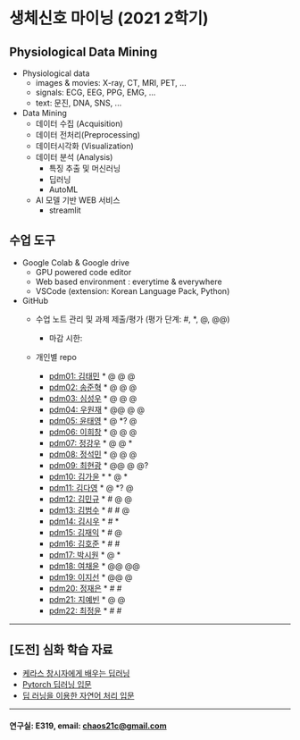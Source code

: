 # 생체신호 마이닝 (2021 2학기)

## Physiological Data Mining
* Physiological data
  - images & movies: X-ray, CT, MRI, PET, ...
  - signals: ECG, EEG, PPG, EMG, ...
  - text: 문진, DNA, SNS, ...
* Data Mining
  - 데이터 수집 (Acquisition)
  - 데이터 전처리(Preprocessing)
  - 데이터시각화 (Visualization)
  - 데이터 분석 (Analysis)
    * 특징 추출 및 머신러닝
    * 딥러닝
    * AutoML
  - AI 모델 기반 WEB 서비스
    * streamlit
    
## 수업 도구
* Google Colab & Google drive
  - GPU powered code editor
  - Web based environment : everytime & everywhere
  - VSCode (extension: Korean Language Pack, Python)
* GitHub
  - 수업 노트 관리 및 과제 제출/평가 (평가 단계: #, *, @, @@)
    * 마감 시한: 
    
  - 개인별 repo  
    * [pdm01: 김태민](https://github.com/KTM001/PDM01) * @ @ @
    * [pdm02: 송준혁](https://github.com/916jun/pdm02) * @ @ @
    * [pdm03: 심성우](https://github.com/pdm03/pdm03) * @ @ @
    * [pdm04: 우원재](https://github.com/SALRIGO/pdm04) * @@ @ @
    * [pdm05: 윤태영](https://github.com/xodud5654/PDM05) * @ *? @
    * [pdm06: 이희창](https://github.com/Hee0305/PDM06) * @ @ @ 
    * [pdm07: 정강우](https://github.com/junggangwo/pdm07) * @ @ *
    * [pdm08: 정석민](https://github.com/seokmin1/PDM08) * @ @ @
    * [pdm09: 최현광](https://github.com/choihyungwang/pdm09) * @@ @ @?
    * [pdm10: 김가윤](https://github.com/20193253/pdm10) * * @ *
    * [pdm11: 김다영](https://github.com/dayeong918/pdm011) * @ *? @
    * [pdm12: 김민규](https://github.com/Skystar728/pdm12) * # @ @
    * [pdm13: 김범수](https://github.com/bum3632/pdm13) * # # @
    * [pdm14: 김시우](https://github.com/loosiu/pdm14) * # *
    * [pdm15: 김재익](https://github.com/kim0129s/pdm15) * # @
    * [pdm16: 김호준](https://github.com/hojoooon/PDM16) * # #
    * [pdm17: 박시원](https://github.com/w2j1y12/pdm17) * @ *
    * [pdm18: 여채윤](https://github.com/ducodbs0516/pdm18) * @@ @@
    * [pdm19: 이지선](https://github.com/jiseon0516/pdm19) * @@ @
    * [pdm20: 정재은](https://github.com/joung-jaeeun/pdm20) * # #
    * [pdm21: 지예빈](https://github.com/Obliqueflo/PDM21) * @ @
    * [pdm22: 최정윤](https://github.com/yoon0411/pdm22) * # #
 ---
 
 ## [도전] 심화 학습 자료

 - [케라스 창시자에게 배우는 딥러닝](https://github.com/rickiepark/deep-learning-with-python-notebooks)  
 - [Pytorch 딥러닝 입문](https://github.com/Justin-A/DeepLearning101)  
 - [딥 러닝을 이용한 자연어 처리 입문](https://wikidocs.net/book/2155)
 ---
  #### 연구실: E319, email: chaos21c@gmail.com
 
